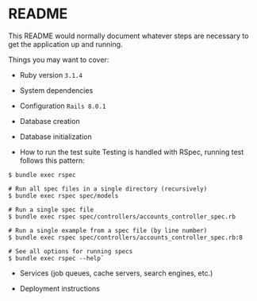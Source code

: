 # README

This README would normally document whatever steps are necessary to get the
application up and running.

Things you may want to cover:

* Ruby version
  ```3.1.4```
* System dependencies

* Configuration
```Rails 8.0.1```
* Database creation

* Database initialization

* How to run the test suite
  Testing is handled with RSpec, running test follows this pattern:
```  # Default: Run all spec files (i.e., those matching spec/**/*_spec.rb)
$ bundle exec rspec

# Run all spec files in a single directory (recursively)
$ bundle exec rspec spec/models

# Run a single spec file
$ bundle exec rspec spec/controllers/accounts_controller_spec.rb

# Run a single example from a spec file (by line number)
$ bundle exec rspec spec/controllers/accounts_controller_spec.rb:8

# See all options for running specs
$ bundle exec rspec --help`
```

* Services (job queues, cache servers, search engines, etc.)

* Deployment instructions

